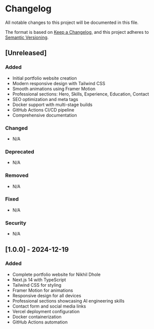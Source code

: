 # Changelog

All notable changes to this project will be documented in this file.

The format is based on [Keep a Changelog](https://keepachangelog.com/en/1.0.0/),
and this project adheres to [Semantic Versioning](https://semver.org/spec/v2.0.0.html).

## [Unreleased]

### Added
- Initial portfolio website creation
- Modern responsive design with Tailwind CSS
- Smooth animations using Framer Motion
- Professional sections: Hero, Skills, Experience, Education, Contact
- SEO optimization and meta tags
- Docker support with multi-stage builds
- GitHub Actions CI/CD pipeline
- Comprehensive documentation

### Changed
- N/A

### Deprecated
- N/A

### Removed
- N/A

### Fixed
- N/A

### Security
- N/A

## [1.0.0] - 2024-12-19

### Added
- Complete portfolio website for Nikhil Dhole
- Next.js 14 with TypeScript
- Tailwind CSS for styling
- Framer Motion for animations
- Responsive design for all devices
- Professional sections showcasing AI engineering skills
- Contact form and social media links
- Vercel deployment configuration
- Docker containerization
- GitHub Actions automation
